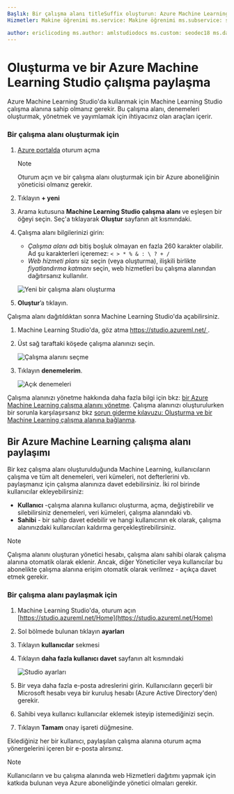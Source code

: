 ```yaml
---
Başlık: Bir çalışma alanı titleSuffix oluşturun: Azure Machine Learning Studio açıklaması: Azure Machine Learning Studio'da kullanmak için Machine Learning Studio çalışma alanına sahip olmanız gerekir. Bu çalışma alanı, denemeleri oluşturmak, yönetmek ve yayımlamak için ihtiyacınız olan araçları içerir.
Hizmetler: Makine öğrenimi ms.service: Makine öğrenimi ms.subservice: studio ms.topic: makale

author: ericlicoding ms.author: amlstudiodocs ms.custom: seodec18 ms.date: 12/07/2017
---
```


# <a name="create-and-share-an-azure-machine-learning-studio-workspace"></a>Oluşturma ve bir Azure Machine Learning Studio çalışma paylaşma

Azure Machine Learning Studio'da kullanmak için Machine Learning Studio çalışma alanına sahip olmanız gerekir. Bu çalışma alanı, denemeleri oluşturmak, yönetmek ve yayımlamak için ihtiyacınız olan araçları içerir.



### <a name="to-create-a-workspace"></a>Bir çalışma alanı oluşturmak için
1. [Azure portalda](https://portal.azure.com/) oturum açma

    > [!NOTE]
    > Oturum açın ve bir çalışma alanı oluşturmak için bir Azure aboneliğinin yöneticisi olmanız gerekir. 
    >
    > 

2. Tıklayın **+ yeni**

3. Arama kutusuna **Machine Learning Studio çalışma alanı** ve eşleşen bir öğeyi seçin. Seç'a tıklayarak **Oluştur** sayfanın alt kısmındaki.

4. Çalışma alanı bilgilerinizi girin:

    - *Çalışma alanı adı* bitiş boşluk olmayan en fazla 260 karakter olabilir. Ad şu karakterleri içeremez: `< > * % & : \ ? + /`
    - *Web hizmeti planı* siz seçin (veya oluşturma), ilişkili birlikte *fiyatlandırma katmanı* seçin, web hizmetleri bu çalışma alanından dağıtırsanız kullanılır.

    ![Yeni bir çalışma alanı oluşturma](./media/create-workspace/create-new-workspace.png)

5. **Oluştur**’a tıklayın.

Çalışma alanı dağıtıldıktan sonra Machine Learning Studio'da açabilirsiniz.

1. Machine Learning Studio'da, göz atma [ https://studio.azureml.net/ ](https://studio.azureml.net/).

2. Üst sağ taraftaki köşede çalışma alanınızı seçin.

    ![Çalışma alanını seçme](./media/create-workspace/open-workspace.png)

3. Tıklayın **denemelerim**.

    ![Açık denemeleri](./media/create-workspace/my-experiments.png)

Çalışma alanınızı yönetme hakkında daha fazla bilgi için bkz: [bir Azure Machine Learning çalışma alanını yönetme](manage-workspace.md).
Çalışma alanınızı oluşturulurken bir sorunla karşılaşırsanız bkz [sorun giderme kılavuzu: Oluşturma ve bir Machine Learning çalışma alanına bağlanma](troubleshooting-creating-ml-workspace.md).


## <a name="sharing-an-azure-machine-learning-workspace"></a>Bir Azure Machine Learning çalışma alanı paylaşımı
Bir kez çalışma alanı oluşturulduğunda Machine Learning, kullanıcıların çalışma ve tüm alt denemeleri, veri kümeleri, not defterlerini vb. paylaşmanız için çalışma alanınıza davet edebilirsiniz. İki rol birinde kullanıcılar ekleyebilirsiniz:

* **Kullanıcı** -çalışma alanına kullanıcı oluşturma, açma, değiştirebilir ve silebilirsiniz denemeleri, veri kümeleri, çalışma alanındaki vb.
* **Sahibi** - bir sahip davet edebilir ve hangi kullanıcının ek olarak, çalışma alanınızdaki kullanıcıları kaldırma gerçekleştirebilirsiniz.

> [!NOTE]
> Çalışma alanını oluşturan yönetici hesabı, çalışma alanı sahibi olarak çalışma alanına otomatik olarak eklenir. Ancak, diğer Yöneticiler veya kullanıcılar bu abonelikte çalışma alanına erişim otomatik olarak verilmez - açıkça davet etmek gerekir.
> 
> 

### <a name="to-share-a-workspace"></a>Bir çalışma alanı paylaşmak için

1. Machine Learning Studio'da, oturum açın [https://studio.azureml.net/Home](https://studio.azureml.net/Home)

2. Sol bölmede bulunan tıklayın **ayarları**

3. Tıklayın **kullanıcılar** sekmesi

4. Tıklayın **daha fazla kullanıcı davet** sayfanın alt kısmındaki

    ![Studio ayarları](./media/create-workspace/settings.png)

5. Bir veya daha fazla e-posta adreslerini girin. Kullanıcıların geçerli bir Microsoft hesabı veya bir kuruluş hesabı (Azure Active Directory'den) gerekir.

6. Sahibi veya kullanıcı kullanıcılar eklemek isteyip istemediğinizi seçin.

7. Tıklayın **Tamam** onay işareti düğmesine.

Eklediğiniz her bir kullanıcı, paylaşılan çalışma alanına oturum açma yönergelerini içeren bir e-posta alırsınız.

> [!NOTE]
> Kullanıcıların ve bu çalışma alanında web Hizmetleri dağıtımı yapmak için katkıda bulunan veya Azure aboneliğinde yönetici olmaları gerekir. 



